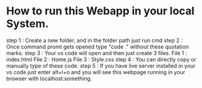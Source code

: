 # How to run this Webapp in your local System.
step 1 : Create a new folder, and in the folder path just run cmd
step 2 : Once command promt gets opened type "code ." without these quotation marks.
step 3 : Your vs code will open and then just create 3 files.
 File 1 : index.html 
 File 2 : Home.js
 File 3 : Style.css
step 4 : You can directly copy or manually type of these code.
step 5 : If you have live server installed in your vs code just enter alt+l+o and you will see this webpage running in your browser with localhost:something.
